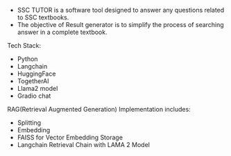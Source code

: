 - SSC TUTOR is a software tool designed to answer any questions related to SSC textbooks.
- The objective of Result generator is to simplify the process of searching answer in a complete textbook.

Tech Stack:
- Python
- Langchain
- HuggingFace
- TogetherAI
- Llama2 model
- Gradio chat
  
RAG(Retrieval Augmented Generation) Implementation includes:
- Splitting
- Embedding
- FAISS for Vector Embedding Storage
- Langchain Retrieval Chain with LAMA 2 Model
